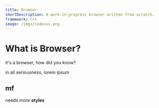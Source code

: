 ```yaml
---
title: Browser
shortDescription: A work-in-progress browser written from scratch.
framework: C++
image: /imgs/codesss.png
---
```


# What is Browser?

it's a browser, how did you know?

in all seriousness, lorem ipsum

## mf

needs _more_ **styles**
